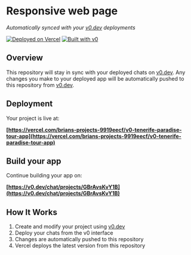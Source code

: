 # Responsive web page

*Automatically synced with your [v0.dev](https://v0.dev) deployments*

[![Deployed on Vercel](https://img.shields.io/badge/Deployed%20on-Vercel-black?style=for-the-badge&logo=vercel)](https://vercel.com/brians-projects-9919eecf/v0-tenerife-paradise-tour-app)
[![Built with v0](https://img.shields.io/badge/Built%20with-v0.dev-black?style=for-the-badge)](https://v0.dev/chat/projects/GBrAvsKvY1B)

## Overview

This repository will stay in sync with your deployed chats on [v0.dev](https://v0.dev).
Any changes you make to your deployed app will be automatically pushed to this repository from [v0.dev](https://v0.dev).

## Deployment

Your project is live at:

**[https://vercel.com/brians-projects-9919eecf/v0-tenerife-paradise-tour-app](https://vercel.com/brians-projects-9919eecf/v0-tenerife-paradise-tour-app)**

## Build your app

Continue building your app on:

**[https://v0.dev/chat/projects/GBrAvsKvY1B](https://v0.dev/chat/projects/GBrAvsKvY1B)**

## How It Works

1. Create and modify your project using [v0.dev](https://v0.dev)
2. Deploy your chats from the v0 interface
3. Changes are automatically pushed to this repository
4. Vercel deploys the latest version from this repository